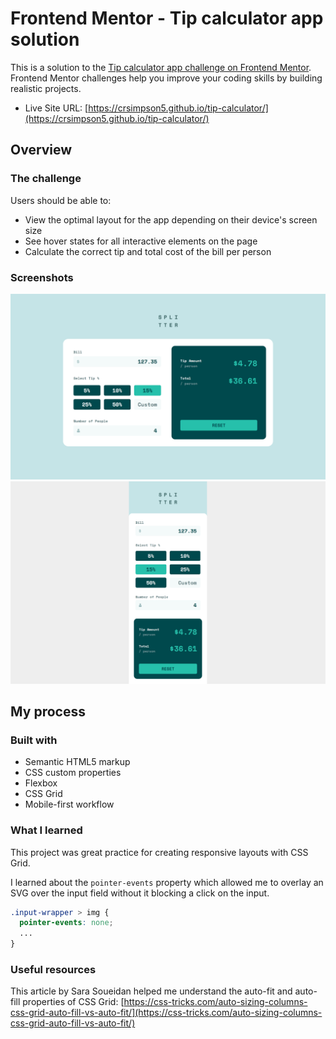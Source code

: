 # Frontend Mentor - Tip calculator app solution

This is a solution to the [Tip calculator app challenge on Frontend Mentor](https://www.frontendmentor.io/challenges/tip-calculator-app-ugJNGbJUX). Frontend Mentor challenges help you improve your coding skills by building realistic projects.

- Live Site URL: [https://crsimpson5.github.io/tip-calculator/](https://crsimpson5.github.io/tip-calculator/)

## Overview

### The challenge

Users should be able to:

- View the optimal layout for the app depending on their device's screen size
- See hover states for all interactive elements on the page
- Calculate the correct tip and total cost of the bill per person

### Screenshots

![Desktop screenshot](./screenshots/desktop.png)
![Mobile screenshot](./screenshots/mobile.png)

## My process

### Built with

- Semantic HTML5 markup
- CSS custom properties
- Flexbox
- CSS Grid
- Mobile-first workflow

### What I learned

This project was great practice for creating responsive layouts with CSS Grid.

I learned about the `pointer-events` property which allowed me to overlay an SVG over the input field without it blocking a click on the input.

```css
.input-wrapper > img {
  pointer-events: none;
  ...
}
```

### Useful resources

This article by Sara Soueidan helped me understand the auto-fit and auto-fill properties of CSS Grid:
[https://css-tricks.com/auto-sizing-columns-css-grid-auto-fill-vs-auto-fit/](https://css-tricks.com/auto-sizing-columns-css-grid-auto-fill-vs-auto-fit/)
